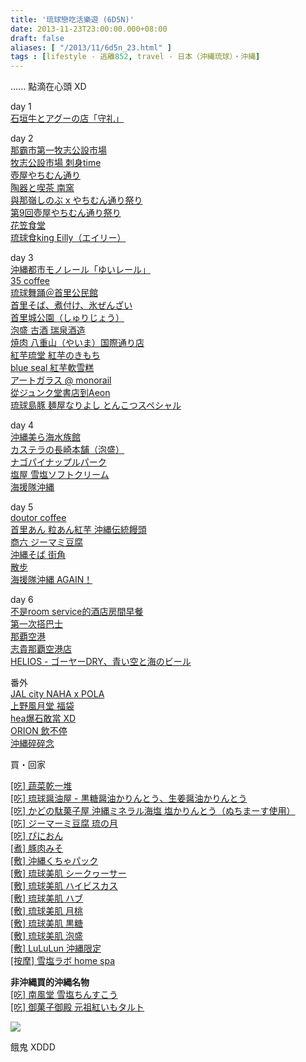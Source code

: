 ```yaml
---
title: '琉球戀吃活樂遊 (6D5N)'
date: 2013-11-23T23:00:00.000+08:00
draft: false
aliases: [ "/2013/11/6d5n_23.html" ]
tags : [lifestyle - 逃離852, travel - 日本（沖縄琉球）・沖縄]
---
```


...... 點滴在心頭 XD  
  
day 1  
[石垣牛とアグーの店「守礼」](http://www.hidie.net/2013/11/day1.html)  
  
day 2  
[那霸市第一牧志公設市場](http://www.hidie.net/2013/11/day2.html)  
[牧志公設市場 刺身time](http://www.hidie.net/2013/11/day2-time.html)  
[壺屋やちむん通り](http://www.hidie.net/2013/11/day2_12.html)  
[陶器と喫茶 南窯](http://www.hidie.net/2013/11/day2_2544.html)  
[與那嶺しのぶ x やちむん通り祭り](http://www.hidie.net/2013/11/day2-x.html)  
[第9回壺屋やちむん通り祭り](http://www.hidie.net/2013/11/day29.html)  
[花笠食堂](http://www.hidie.net/2013/11/day2_13.html)  
[琉球食king Eilly（エイリー）](http://www.hidie.net/2013/11/day2king-eilly.html)  
  
day 3  
[沖縄都市モノレール「ゆいレール」](http://www.hidie.net/2013/11/day3_14.html)  
[35 coffee](http://www.hidie.net/2013/11/day335-coffee.html)  
[琉球舞踊＠首里公民館](http://www.hidie.net/2013/11/day3_7764.html)  
[首里そば、煮付け、氷ぜんざい](http://www.hidie.net/2013/11/day3_15.html)  
[首里城公園（しゅりじょう）](http://www.hidie.net/2013/11/day3_180.html)  
[泡盛 古酒 瑞泉酒造](http://www.hidie.net/2013/11/day3_317.html)  
[焼肉 八重山（やいま）国際通り店](http://www.hidie.net/2013/11/day3_16.html)  
[紅芋琉堂 紅芋のきもち](http://www.hidie.net/2013/11/day3_8423.html)  
[blue seal 紅芋軟雪糕](http://www.hidie.net/2013/11/day3blue-seal.html)  
[アートガラス @ monorail](http://www.hidie.net/2013/11/day3-monorail.html)  
[從ジュンク堂書店到Aeon](http://www.hidie.net/2013/11/day3aeon.html)  
[琉球島豚 麺屋なりよし とんこつスペシャル](http://www.hidie.net/2013/11/day3_17.html)  
  
day 4  
[沖縄美ら海水族館](http://www.hidie.net/2013/11/day4_18.html)  
[カステラの長崎本舗（泡盛）](http://www.hidie.net/2013/11/day4_3652.html)  
[ナゴパイナップルパーク](http://www.hidie.net/2013/11/day4_985.html)  
[塩屋 雪塩ソフトクリーム](http://www.hidie.net/2013/11/day4_19.html)  
[海援隊沖縄](http://www.hidie.net/2013/11/day4_4761.html)  
  
day 5  
[doutor coffee](http://www.hidie.net/2013/11/day5doutor-coffee.html)  
[首里あん 粒あん紅芋 沖縄伝統饅頭](http://www.hidie.net/2013/11/day5_20.html)  
[商六 ジーマミ豆腐](http://www.hidie.net/2013/11/day5_6417.html)  
[沖縄そば 街角](http://www.hidie.net/2013/11/day5_21.html)  
[散步](http://www.hidie.net/2013/11/day5_1509.html)  
[海援隊沖縄 AGAIN！](http://www.hidie.net/2013/11/day5-again_21.html)  
  
day 6  
[不是room service的酒店房間早餐](http://www.hidie.net/2013/11/day6room-service.html)  
[第一次搭巴士](http://www.hidie.net/2013/11/day6_22.html)  
[那覇空港](http://www.hidie.net/2013/11/day6_2016.html)  
[志貴那覇空港店](http://www.hidie.net/2013/11/day6_1197.html)  
[HELIOS - ゴーヤーDRY、青い空と海のビール](http://www.hidie.net/2013/11/day6helios-dry.html)  
  
番外  
[JAL city NAHA x POLA](http://www.hidie.net/2013/11/jal-city-naha-x-pola.html)  
[上野風月堂 福袋](http://www.hidie.net/2013/11/blog-post_11.html)  
[hea爆石敢當 XD](http://www.hidie.net/2013/11/hea-xd.html)  
[ORION 飲不停](http://www.hidie.net/2013/11/orion.html)  
[沖縄碎碎念](http://www.hidie.net/2013/11/blog-post_9535.html)  
  
買・回家  

[\[吃\] 蔬菜乾一堆](http://www.hidie.net/2013/11/blog-post_24.html)  
[\[吃\] 琉球醤油屋 - 黒糖醤油かりんとう、生姜醤油かりんとう](http://www.hidie.net/2013/11/blog-post_9385.html)  
[\[吃\] かどの駄菓子屋 沖縄ミネラル海塩 塩かりんとう（ぬちまーす使用）](http://www.hidie.net/2013/11/blog-post_28.html)  
[\[吃\] ジーマーミ豆腐 琉の月](http://www.hidie.net/2013/11/blog-post_27.html)  
[\[吃\] ぴにおん](http://www.hidie.net/2013/11/blog-post_30.html)  
[\[煮\] 豚肉みそ](http://www.hidie.net/2013/11/blog-post_26.html)  
[\[敷\] 沖縄くちゃパック](http://www.hidie.net/2013/11/masque_24.html)  
[\[敷\] 琉球美肌 シークヮーサー](http://www.hidie.net/2013/11/masque_25.html)  
[\[敷\] 琉球美肌 ハイビスカス](http://www.hidie.net/2013/11/masque_26.html)  
[\[敷\] 琉球美肌 ハブ](http://www.hidie.net/2013/11/masque_30.html)  
[\[敷\] 琉球美肌 月桃](http://www.hidie.net/2013/11/masque_27.html)  
[\[敷\] 琉球美肌 黒糖](http://www.hidie.net/2013/11/masque_28.html)  
[\[敷\] 琉球美肌 泡盛](http://www.hidie.net/2013/11/masque_29.html)  
[\[敷\] LuLuLun 沖縄限定](http://www.hidie.net/2013/12/masque-lululun.html)  
[\[按摩\] 雪塩ラボ home spa](http://www.hidie.net/2013/11/massage-home-spa.html)

  
  
**非沖縄買的沖縄名物**  
[\[吃\] 南風堂 雪塩ちんすこう](http://www.hidie.net/2013/11/cookies_29.html)  
[\[吃\] 御菓子御殿 元祖紅いもタルト](http://www.hidie.net/2013/11/blog-post_6121.html)  
  

![](/images/okinawa6d5n.jpg)

餓鬼 XDDD
